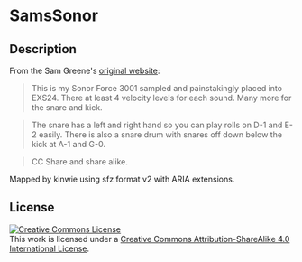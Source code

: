 # SamsSonor

## Description

From the Sam Greene's [original website]:

> This is my Sonor Force 3001 sampled and painstakingly placed into EXS24.
There at least 4 velocity levels for each sound. Many more for the snare and kick.

> The snare has a left and right hand so you can play rolls on D-1 and E-2 easily.
There is also a snare drum with snares off down below the kick at A-1 and G-0.

> CC Share and share alike.

Mapped by kinwie using sfz format v2 with ARIA extensions.

## License

<a rel="license" href="http://creativecommons.org/licenses/by-sa/4.0/">
    <img alt="Creative Commons License" style="border-width:0"
        src="https://i.creativecommons.org/l/by-sa/4.0/88x31.png" /></a><br />
This work is licensed under a <a rel="license" href="http://creativecommons.org/licenses/by-sa/4.0/">
Creative Commons Attribution-ShareAlike 4.0 International License</a>.

[original website]: https://web.archive.org/web/20120224092843/http://www.samgreene.com/sams-sonor-samples
